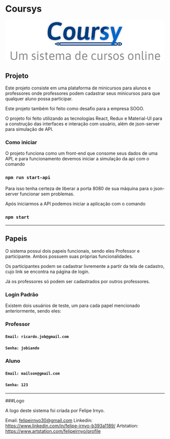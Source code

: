 # Coursys

![logo](src/assets/logo.png)

## Projeto

Este projeto consiste em uma plataforma de minicursos para alunos e professores onde professores podem cadastrar seus minicursos para que qualquer aluno possa participar.

Este projeto também foi feito como desafio para a empresa SOGO.

O projeto foi feito utilizando as tecnologias React, Redux e Material-UI para a construção das interfaces e interação com usuário, além de json-server para simulação de API.

### Como iniciar

O projeto funciona como um front-end que consome seus dados de uma API, e para funcionamento devemos iniciar a simulação da api com o comando

### `npm run start-api`

Para isso tenha certeza de liberar a porta 8080 de sua máquina para o json-server funcionar sem problemas.

Após iniciarmos a API podemos iniciar a aplicação com o comando

### `npm start`

<hr/>

## Papeis

O sistema possui dois papeis funcionais, sendo eles Professor e participante. Ambos possuem suas próprias funcionalidades.

Os participantes podem se cadastrar livremente a partir da tela de cadastro, cujo link se encontra na página de login.

Já os professores só podem ser cadastrados por outros professores.

### Login Padrão

Existem dois usuários de teste, um para cada papel mencionado anteriormente, sendo eles:

### Professor

#### `Email: ricardo.job@gmail.com`

#### `Senha: jobiando`

### Aluno

#### `Email: mailson@gmail.com`

#### `Senha: 123`

<hr/>

###Logo

A logo deste sistema foi criada por Felipe Irnyo.

Email: felipeirnyo30@gmail.com
Linkedin: https://www.linkedin.com/in/felipe-irnyo-b393a1189/
Artstation: https://www.artstation.com/felipeirnyo/profile
